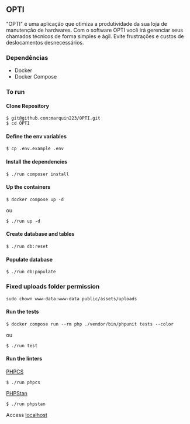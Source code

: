 ## OPTI

"OPTI" é uma aplicação que otimiza a produtividade da sua loja de manutenção de hardwares. Com o software OPTI você irá gerenciar seus chamados técnicos de forma simples e ágil. Evite frustrações e custos de deslocamentos desnecessários.

### Dependências

- Docker
- Docker Compose

### To run

#### Clone Repository

```
$ git@github.com:marquin223/OPTI.git
$ cd OPTI
```

#### Define the env variables

```
$ cp .env.example .env
```

#### Install the dependencies

```
$ ./run composer install
```

#### Up the containers

```
$ docker compose up -d
```

ou

```
$ ./run up -d
```

#### Create database and tables

```
$ ./run db:reset
```

#### Populate database

```
$ ./run db:populate
```

### Fixed uploads folder permission

```
sudo chown www-data:www-data public/assets/uploads
```

#### Run the tests

```
$ docker compose run --rm php ./vendor/bin/phpunit tests --color
```

ou

```
$ ./run test
```

#### Run the linters

[PHPCS](https://github.com/PHPCSStandards/PHP_CodeSniffer/)

```
$ ./run phpcs
```

[PHPStan](https://phpstan.org/)

```
$ ./run phpstan
```

Access [localhost](http://localhost)
